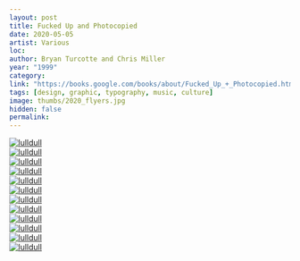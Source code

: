 ```yaml
---
layout: post
title: Fucked Up and Photocopied
date: 2020-05-05
artist: Various
loc: 
author: Bryan Turcotte and Chris Miller
year: "1999"
category: 
link: "https://books.google.com/books/about/Fucked_Up_+_Photocopied.html?id=G8ZPAAAAMAAJ"
tags: [design, graphic, typography, music, culture]
image: thumbs/2020_flyers.jpg
hidden: false
permalink:
---
```





<div class="post_image">
	<a href="{{ site.baseurl }}/images/posts/2020_flyers/001.jpg" target="_blank">
	<img src="{{ site.baseurl }}/images/posts/2020_flyers/001.jpg" alt="lulldull"></a>
</div>

<div class="post_image">
	<a href="{{ site.baseurl }}/images/posts/2020_flyers/002.jpg" target="_blank">
	<img src="{{ site.baseurl }}/images/posts/2020_flyers/002.jpg" alt="lulldull"></a>
</div>

<div class="post_image">
	<a href="{{ site.baseurl }}/images/posts/2020_flyers/003.jpg" target="_blank">
	<img src="{{ site.baseurl }}/images/posts/2020_flyers/003.jpg" alt="lulldull"></a>
</div>

<div class="post_image">
	<a href="{{ site.baseurl }}/images/posts/2020_flyers/004.jpg" target="_blank">
	<img src="{{ site.baseurl }}/images/posts/2020_flyers/004.jpg" alt="lulldull"></a>
</div>

<div class="post_image">
	<a href="{{ site.baseurl }}/images/posts/2020_flyers/005.jpg" target="_blank">
	<img src="{{ site.baseurl }}/images/posts/2020_flyers/005.jpg" alt="lulldull"></a>
</div>

<div class="post_image">
	<a href="{{ site.baseurl }}/images/posts/2020_flyers/006.jpg" target="_blank">
	<img src="{{ site.baseurl }}/images/posts/2020_flyers/006.jpg" alt="lulldull"></a>
</div>

<div class="post_image">
	<a href="{{ site.baseurl }}/images/posts/2020_flyers/007.jpg" target="_blank">
	<img src="{{ site.baseurl }}/images/posts/2020_flyers/007.jpg" alt="lulldull"></a>
</div>

<div class="post_image">
	<a href="{{ site.baseurl }}/images/posts/2020_flyers/008.jpg" target="_blank">
	<img src="{{ site.baseurl }}/images/posts/2020_flyers/008.jpg" alt="lulldull"></a>
</div>

<div class="post_image">
	<a href="{{ site.baseurl }}/images/posts/2020_flyers/009.jpg" target="_blank">
	<img src="{{ site.baseurl }}/images/posts/2020_flyers/009.jpg" alt="lulldull"></a>
</div>

<div class="post_image">
	<a href="{{ site.baseurl }}/images/posts/2020_flyers/010.jpg" target="_blank">
	<img src="{{ site.baseurl }}/images/posts/2020_flyers/010.jpg" alt="lulldull"></a>
</div>

<div class="post_image">
	<a href="{{ site.baseurl }}/images/posts/2020_flyers/011.jpg" target="_blank">
	<img src="{{ site.baseurl }}/images/posts/2020_flyers/011.jpg" alt="lulldull"></a>
</div>

<div class="post_image">
	<a href="{{ site.baseurl }}/images/posts/2020_flyers/012.jpg" target="_blank">
	<img src="{{ site.baseurl }}/images/posts/2020_flyers/012.jpg" alt="lulldull"></a>
</div>